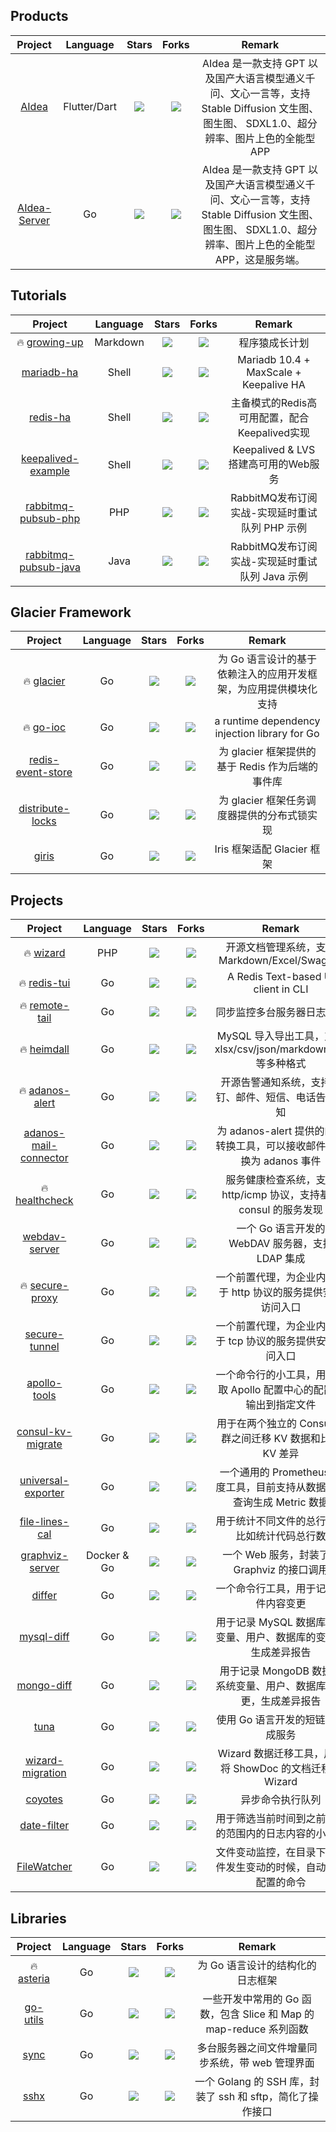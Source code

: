 ## Products

| Project | Language | Stars | Forks | Remark |
| :----: | :----: | :----: | :----: | :----: |
| [AIdea](https://github.com/mylxsw/aidea) | Flutter/Dart | ![](https://img.shields.io/github/stars/mylxsw/aidea?color=f2f08d&logo=Undertale&logoColor=eb4630) | ![](https://img.shields.io/github/forks/mylxsw/aidea?color=ba86eb&logo=Handshake&logoColor=ea6aa6) | AIdea 是一款支持 GPT 以及国产大语言模型通义千问、文心一言等，支持 Stable Diffusion 文生图、图生图、 SDXL1.0、超分辨率、图片上色的全能型 APP |
| [AIdea-Server](https://github.com/mylxsw/aidea-server) | Go | ![](https://img.shields.io/github/stars/mylxsw/aidea-server?color=f2f08d&logo=Undertale&logoColor=eb4630) | ![](https://img.shields.io/github/forks/mylxsw/aidea-server?color=ba86eb&logo=Handshake&logoColor=ea6aa6) | AIdea 是一款支持 GPT 以及国产大语言模型通义千问、文心一言等，支持 Stable Diffusion 文生图、图生图、 SDXL1.0、超分辨率、图片上色的全能型 APP，这是服务端。 |

## Tutorials

| Project | Language | Stars | Forks | Remark |
| :----: | :----: | :----: | :----: | :----: |
| 🔥 [growing-up](https://github.com/mylxsw/growing-up) | Markdown | ![](https://img.shields.io/github/stars/mylxsw/growing-up?color=f2f08d&logo=Undertale&logoColor=eb4630) | ![](https://img.shields.io/github/forks/mylxsw/growing-up?color=ba86eb&logo=Handshake&logoColor=ea6aa6) | 程序猿成长计划 |
| [mariadb-ha](https://github.com/mylxsw/mariadb-ha) | Shell | ![](https://img.shields.io/github/stars/mylxsw/mariadb-ha?color=f2f08d&logo=Undertale&logoColor=eb4630) | ![](https://img.shields.io/github/forks/mylxsw/mariadb-ha?color=ba86eb&logo=Handshake&logoColor=ea6aa6) | Mariadb 10.4 + MaxScale + Keepalive HA |
| [redis-ha](https://github.com/mylxsw/redis-ha) | Shell | ![](https://img.shields.io/github/stars/mylxsw/redis-ha?color=f2f08d&logo=Undertale&logoColor=eb4630) | ![](https://img.shields.io/github/forks/mylxsw/redis-ha?color=ba86eb&logo=Handshake&logoColor=ea6aa6) | 主备模式的Redis高可用配置，配合Keepalived实现 |
| [keepalived-example](https://github.com/mylxsw/keepalived-example) | Shell | ![](https://img.shields.io/github/stars/mylxsw/keepalived-example?color=f2f08d&logo=Undertale&logoColor=eb4630) | ![](https://img.shields.io/github/forks/mylxsw/keepalived-example?color=ba86eb&logo=Handshake&logoColor=ea6aa6) | Keepalived & LVS 搭建高可用的Web服务 |
| [rabbitmq-pubsub-php](https://github.com/mylxsw/rabbitmq-pubsub-php) | PHP | ![](https://img.shields.io/github/stars/mylxsw/rabbitmq-pubsub-php?color=f2f08d&logo=Undertale&logoColor=eb4630) | ![](https://img.shields.io/github/forks/mylxsw/rabbitmq-pubsub-php?color=ba86eb&logo=Handshake&logoColor=ea6aa6) | RabbitMQ发布订阅实战-实现延时重试队列 PHP 示例 |
| [rabbitmq-pubsub-java](https://github.com/mylxsw/rabbitmq-pubsub-java) | Java | ![](https://img.shields.io/github/stars/mylxsw/rabbitmq-pubsub-java?color=f2f08d&logo=Undertale&logoColor=eb4630) | ![](https://img.shields.io/github/forks/mylxsw/rabbitmq-pubsub-java?color=ba86eb&logo=Handshake&logoColor=ea6aa6) | RabbitMQ发布订阅实战-实现延时重试队列 Java 示例 |

## Glacier Framework

| Project | Language | Stars | Forks | Remark |
| :----: | :----: | :----: | :----: | :----: |
| 🔥 [glacier](https://github.com/mylxsw/glacier) | Go | ![](https://img.shields.io/github/stars/mylxsw/glacier?color=f2f08d&logo=Undertale&logoColor=eb4630) | ![](https://img.shields.io/github/forks/mylxsw/glacier?color=ba86eb&logo=Handshake&logoColor=ea6aa6) | 为 Go 语言设计的基于依赖注入的应用开发框架，为应用提供模块化支持 |
| 🔥 [go-ioc](https://github.com/mylxsw/go-ioc) | Go | ![](https://img.shields.io/github/stars/mylxsw/go-ioc?color=f2f08d&logo=Undertale&logoColor=eb4630) | ![](https://img.shields.io/github/forks/mylxsw/go-ioc?color=ba86eb&logo=Handshake&logoColor=ea6aa6) | a runtime dependency injection library for Go |
| [redis-event-store](https://github.com/mylxsw/redis-event-store) | Go | ![](https://img.shields.io/github/stars/mylxsw/redis-event-store?color=f2f08d&logo=Undertale&logoColor=eb4630) | ![](https://img.shields.io/github/forks/mylxsw/redis-event-store?color=ba86eb&logo=Handshake&logoColor=ea6aa6) | 为 glacier 框架提供的基于 Redis 作为后端的事件库 |
| [distribute-locks](https://github.com/mylxsw/distribute-locks) | Go | ![](https://img.shields.io/github/stars/mylxsw/distribute-locks?color=f2f08d&logo=Undertale&logoColor=eb4630) | ![](https://img.shields.io/github/forks/mylxsw/distribute-locks?color=ba86eb&logo=Handshake&logoColor=ea6aa6) | 为 glacier 框架任务调度器提供的分布式锁实现 |
| [giris](https://github.com/mylxsw/giris) | Go | ![](https://img.shields.io/github/stars/mylxsw/giris?color=f2f08d&logo=Undertale&logoColor=eb4630) | ![](https://img.shields.io/github/forks/mylxsw/giris?color=ba86eb&logo=Handshake&logoColor=ea6aa6) | Iris 框架适配 Glacier 框架 |


## Projects

| Project | Language | Stars | Forks | Remark |
| :----: | :----: | :----: | :----: | :----: |
| 🔥 [wizard](https://github.com/mylxsw/wizard) | PHP | ![](https://img.shields.io/github/stars/mylxsw/wizard?color=f2f08d&logo=Undertale&logoColor=eb4630) | ![](https://img.shields.io/github/forks/mylxsw/wizard?color=ba86eb&logo=Handshake&logoColor=ea6aa6) | 开源文档管理系统，支持 Markdown/Excel/Swagger |
| 🔥 [redis-tui](https://github.com/mylxsw/redis-tui) | Go | ![](https://img.shields.io/github/stars/mylxsw/redis-tui?color=f2f08d&logo=Undertale&logoColor=eb4630) | ![](https://img.shields.io/github/forks/mylxsw/redis-tui?color=ba86eb&logo=Handshake&logoColor=ea6aa6) | A Redis Text-based UI client in CLI |
| 🔥 [remote-tail](https://github.com/mylxsw/remote-tail) | Go | ![](https://img.shields.io/github/stars/mylxsw/remote-tail?color=f2f08d&logo=Undertale&logoColor=eb4630) | ![](https://img.shields.io/github/forks/mylxsw/remote-tail?color=ba86eb&logo=Handshake&logoColor=ea6aa6) | 同步监控多台服务器日志文件 |
| 🔥 [heimdall](https://github.com/mylxsw/heimdall) | Go | ![](https://img.shields.io/github/stars/mylxsw/heimdall?color=f2f08d&logo=Undertale&logoColor=eb4630) | ![](https://img.shields.io/github/forks/mylxsw/heimdall?color=ba86eb&logo=Handshake&logoColor=ea6aa6) | MySQL 导入导出工具，支持xlsx/csv/json/markdown/sql 等多种格式 |
| 🔥 [adanos-alert](https://github.com/mylxsw/adanos-alert) | Go | ![](https://img.shields.io/github/stars/mylxsw/adanos-alert?color=f2f08d&logo=Undertale&logoColor=eb4630) | ![](https://img.shields.io/github/forks/mylxsw/adanos-alert?color=ba86eb&logo=Handshake&logoColor=ea6aa6) | 开源告警通知系统，支持钉钉、邮件、短信、电话告警通知 |
| [adanos-mail-connector](https://github.com/mylxsw/adanos-mail-connector) | Go | ![](https://img.shields.io/github/stars/mylxsw/adanos-mail-connector?color=f2f08d&logo=Undertale&logoColor=eb4630) | ![](https://img.shields.io/github/forks/mylxsw/adanos-mail-connector?color=ba86eb&logo=Handshake&logoColor=ea6aa6) | 为 adanos-alert 提供的邮件转换工具，可以接收邮件，转换为 adanos 事件 |
| 🔥 [healthcheck](https://github.com/mylxsw/healthcheck) | Go | ![](https://img.shields.io/github/stars/mylxsw/healthcheck?color=f2f08d&logo=Undertale&logoColor=eb4630) | ![](https://img.shields.io/github/forks/mylxsw/healthcheck?color=ba86eb&logo=Handshake&logoColor=ea6aa6) | 服务健康检查系统，支持 http/icmp 协议，支持基于 consul 的服务发现 |
| [webdav-server](https://github.com/mylxsw/webdav-server) | Go | ![](https://img.shields.io/github/stars/mylxsw/webdav-server?color=f2f08d&logo=Undertale&logoColor=eb4630) | ![](https://img.shields.io/github/forks/mylxsw/webdav-server?color=ba86eb&logo=Handshake&logoColor=ea6aa6) | 一个 Go 语言开发的 WebDAV 服务器，支持 LDAP 集成 |
| 🔥 [secure-proxy](https://github.com/mylxsw/secure-proxy) | Go | ![](https://img.shields.io/github/stars/mylxsw/secure-proxy?color=f2f08d&logo=Undertale&logoColor=eb4630) | ![](https://img.shields.io/github/forks/mylxsw/secure-proxy?color=ba86eb&logo=Handshake&logoColor=ea6aa6) | 一个前置代理，为企业内部基于 http 协议的服务提供安全访问入口 |
| [secure-tunnel](https://github.com/mylxsw/secure-tunnel) | Go | ![](https://img.shields.io/github/stars/mylxsw/secure-tunnel?color=f2f08d&logo=Undertale&logoColor=eb4630) | ![](https://img.shields.io/github/forks/mylxsw/secure-tunnel?color=ba86eb&logo=Handshake&logoColor=ea6aa6) | 一个前置代理，为企业内部基于 tcp 协议的服务提供安全访问入口 |
| [apollo-tools](https://github.com/mylxsw/apollo-tools) | Go | ![](https://img.shields.io/github/stars/mylxsw/apollo-tools?color=f2f08d&logo=Undertale&logoColor=eb4630) | ![](https://img.shields.io/github/forks/mylxsw/apollo-tools?color=ba86eb&logo=Handshake&logoColor=ea6aa6) | 一个命令行的小工具，用于获取 Apollo 配置中心的配置，输出到指定文件 |
| [consul-kv-migrate](https://github.com/mylxsw/consul-kv-migrate) | Go | ![](https://img.shields.io/github/stars/mylxsw/consul-kv-migrate?color=f2f08d&logo=Undertale&logoColor=eb4630) | ![](https://img.shields.io/github/forks/mylxsw/consul-kv-migrate?color=ba86eb&logo=Handshake&logoColor=ea6aa6) | 用于在两个独立的 Consul 集群之间迁移 KV 数据和比较 KV 差异 |
| [universal-exporter](https://github.com/mylxsw/universal-exporter) | Go | ![](https://img.shields.io/github/stars/mylxsw/universal-exporter?color=f2f08d&logo=Undertale&logoColor=eb4630) | ![](https://img.shields.io/github/forks/mylxsw/universal-exporter?color=ba86eb&logo=Handshake&logoColor=ea6aa6) | 一个通用的 Prometheus 维度工具，目前支持从数据库中查询生成 Metric 数据 |
| [file-lines-cal](https://github.com/mylxsw/file-lines-cal) | Go | ![](https://img.shields.io/github/stars/mylxsw/file-lines-cal?color=f2f08d&logo=Undertale&logoColor=eb4630) | ![](https://img.shields.io/github/forks/mylxsw/file-lines-cal?color=ba86eb&logo=Handshake&logoColor=ea6aa6) | 用于统计不同文件的总行数，比如统计代码总行数 |
| [graphviz-server](https://github.com/mylxsw/graphviz-server) | Docker & Go | ![](https://img.shields.io/github/stars/mylxsw/graphviz-server?color=f2f08d&logo=Undertale&logoColor=eb4630) | ![](https://img.shields.io/github/forks/mylxsw/graphviz-server?color=ba86eb&logo=Handshake&logoColor=ea6aa6) | 一个 Web 服务，封装了对 Graphviz 的接口调用 |
| [differ](https://github.com/mylxsw/differ) | Go | ![](https://img.shields.io/github/stars/mylxsw/differ?color=f2f08d&logo=Undertale&logoColor=eb4630) | ![](https://img.shields.io/github/forks/mylxsw/differ?color=ba86eb&logo=Handshake&logoColor=ea6aa6) | 一个命令行工具，用于记录文件内容变更 |
| [mysql-diff](https://github.com/mylxsw/mysql-diff) | Go | ![](https://img.shields.io/github/stars/mylxsw/mysql-diff?color=f2f08d&logo=Undertale&logoColor=eb4630) | ![](https://img.shields.io/github/forks/mylxsw/mysql-diff?color=ba86eb&logo=Handshake&logoColor=ea6aa6) | 用于记录 MySQL 数据库系统变量、用户、数据库的变更，生成差异报告 |
| [mongo-diff](https://github.com/mylxsw/mongo-diff) | Go | ![](https://img.shields.io/github/stars/mylxsw/mongo-diff?color=f2f08d&logo=Undertale&logoColor=eb4630) | ![](https://img.shields.io/github/forks/mylxsw/mongo-diff?color=ba86eb&logo=Handshake&logoColor=ea6aa6) | 用于记录 MongoDB 数据库系统变量、用户、数据库的变更，生成差异报告 |
| [tuna](https://github.com/mylxsw/tuna) | Go | ![](https://img.shields.io/github/stars/mylxsw/tuna?color=f2f08d&logo=Undertale&logoColor=eb4630) | ![](https://img.shields.io/github/forks/mylxsw/tuna?color=ba86eb&logo=Handshake&logoColor=ea6aa6) | 使用 Go 语言开发的短链接生成服务 |
| [wizard-migration](https://github.com/mylxsw/wizard-migration) | Go | ![](https://img.shields.io/github/stars/mylxsw/wizard-migration?color=f2f08d&logo=Undertale&logoColor=eb4630) | ![](https://img.shields.io/github/forks/mylxsw/wizard-migration?color=ba86eb&logo=Handshake&logoColor=ea6aa6) | Wizard 数据迁移工具，用于将 ShowDoc 的文档迁移到 Wizard |
| [coyotes](https://github.com/mylxsw/coyotes) | Go | ![](https://img.shields.io/github/stars/mylxsw/coyotes?color=f2f08d&logo=Undertale&logoColor=eb4630) | ![](https://img.shields.io/github/forks/mylxsw/coyotes?color=ba86eb&logo=Handshake&logoColor=ea6aa6) | 异步命令执行队列 |
| [date-filter](https://github.com/mylxsw/date-filter) | Go | ![](https://img.shields.io/github/stars/mylxsw/date-filter?color=f2f08d&logo=Undertale&logoColor=eb4630) | ![](https://img.shields.io/github/forks/mylxsw/date-filter?color=ba86eb&logo=Handshake&logoColor=ea6aa6) | 用于筛选当前时间到之前指定的范围内的日志内容的小工具 |
| [FileWatcher](https://github.com/mylxsw/FileWatcher) | Go | ![](https://img.shields.io/github/stars/mylxsw/FileWatcher?color=f2f08d&logo=Undertale&logoColor=eb4630) | ![](https://img.shields.io/github/forks/mylxsw/FileWatcher?color=ba86eb&logo=Handshake&logoColor=ea6aa6) | 文件变动监控，在目录下的文件发生变动的时候，自动触发配置的命令 |


## Libraries

| Project | Language | Stars | Forks | Remark |
| :----: | :----: | :----: | :----: | :----: |
| 🔥 [asteria](https://github.com/mylxsw/asteria) | Go | ![](https://img.shields.io/github/stars/mylxsw/asteria?color=f2f08d&logo=Undertale&logoColor=eb4630) | ![](https://img.shields.io/github/forks/mylxsw/asteria?color=ba86eb&logo=Handshake&logoColor=ea6aa6) | 为 Go 语言设计的结构化的日志框架 |
| [go-utils](https://github.com/mylxsw/go-utils) | Go | ![](https://img.shields.io/github/stars/mylxsw/go-utils?color=f2f08d&logo=Undertale&logoColor=eb4630) | ![](https://img.shields.io/github/forks/mylxsw/go-utils?color=ba86eb&logo=Handshake&logoColor=ea6aa6) | 一些开发中常用的 Go 函数，包含 Slice 和 Map 的 map-reduce 系列函数 |
| [sync](https://github.com/mylxsw/sync) | Go | ![](https://img.shields.io/github/stars/mylxsw/sync?color=f2f08d&logo=Undertale&logoColor=eb4630) | ![](https://img.shields.io/github/forks/mylxsw/sync?color=ba86eb&logo=Handshake&logoColor=ea6aa6) | 多台服务器之间文件增量同步系统，带 web 管理界面 |
| [sshx](https://github.com/mylxsw/sshx) | Go | ![](https://img.shields.io/github/stars/mylxsw/sshx?color=f2f08d&logo=Undertale&logoColor=eb4630) | ![](https://img.shields.io/github/forks/mylxsw/sshx?color=ba86eb&logo=Handshake&logoColor=ea6aa6) | 一个 Golang 的 SSH 库，封装了 ssh 和 sftp，简化了操作接口 |
